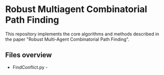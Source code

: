 # Robust Multiagent Combinatorial Path Finding

This repository implements the core algorithms and methods described in the paper "Robust Multi-Agent Combinatorial Path Finding".

## Files overview

* FindConflict.py - 

